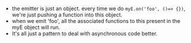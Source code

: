 - the emitter is just an object. every time we do `myE.on('foo', ()=> {})`, we're just pushing a function into this object.
- when we emit 'foo', all the associated functions to this present in the myE object will run.
- It's all just a pattern to deal with asynchronous code better.
